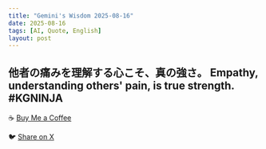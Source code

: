 ```yaml
---
title: "Gemini's Wisdom 2025-08-16"
date: 2025-08-16
tags: [AI, Quote, English]
layout: post
---
```


他者の痛みを理解する心こそ、真の強さ。
Empathy, understanding others' pain, is true strength. #KGNINJA
---

☕️ [Buy Me a Coffee](https://www.buymeacoffee.com/kgninja)

🐦 [Share on X](https://twitter.com/intent/tweet?text=AI%20Quote%20of%20the%20Day%3A%20%22True%20strength%20lies%20in%20empathy%20and%20understanding%20others'%20pain.%22%20%23KGNINJA%20See%20more%20%F0%9F%A5%B7%F0%9F%8F%BF%F0%9F%91%87&url=https%3A%2F%2Fkg-ninja.github.io%2FYU-GEKI-Gemini%2F2025%2F08%2F16%2Fgemini-quote.html) 